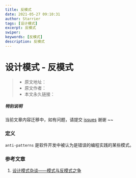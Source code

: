 ```yaml
---
title: 反模式
date: 2021-05-27 09:10:31
author: Starrier
tags: [设计模式]
excerpt: 反模式
swiper:
keywords: [反模式]
description: 反模式
---
```


# 设计模式 - 反模式

> * 原文地址：[]()
> * 原文作者：[]()
> * 本文永久链接：[]()

##### **特别说明**

当前文章内容迁移中，如有问题，请提交 [issues](https://github.com/Starrier/starrier.github.io/issues) 谢谢 ~~

### 定义

`anti-patterns` 是软件开发中被认为是错误的编程实践的某些模式。

### 参考文章

1. [设计模式杂谈——模式与反模式之争](https://blog.csdn.net/jiangpingjiangping/article/details/78067595)
